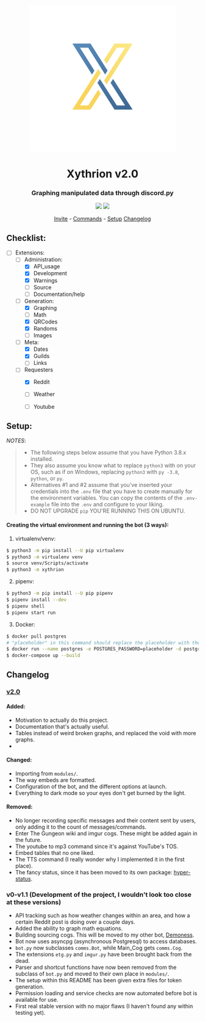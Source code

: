 <p align="center">
    <img src="/images/icon.jpg"/>
</p>
<h1 align="center">Xythrion v2.0</h1>
<h3 align="center">Graphing manipulated data through discord.py</h3>
<p align="center">
    <img src="https://img.shields.io/apm/l/vim-mode.svg"/>
    <img src="https://img.shields.io/badge/python-3.7.4-green.svg">
</p>
<p align="center">
    <a href="https://discordapp.com/oauth2/authorize?client_id=591885341812850699&scope=bot&permissions=335400150">Invite</a> -
    <a href="#commands">Commands</a> -
    <a href="#setup">Setup</a>
    <a href="#changelog">Changelog</a>
</p>


## Checklist:
- [ ] Extensions:
    - [ ] Administration:
        - [x] API_usage
        - [x] Development
        - [x] Warnings
        - [ ] Source
        - [ ] Documentation/help
    - [ ] Generation:
        - [x] Graphing
        - [ ] Math
        - [x] QRCodes
        - [x] Randoms
        - [ ] Images
    - [ ] Meta:
        - [x] Dates
        - [x] Guilds
        - [ ] Links
    - [ ] Requesters
        - [x] Reddit
        - [ ] Weather
        - [ ] Youtube


## Setup:
*NOTES*:
> - The following steps below assume that you have Python 3.8.x installed.
> - They also assume you know what to replace `python3` with on your OS, such as if on Windows, replacing `python3` with `py -3.8`, `python`, or `py`.
> - Alternatives #1 and #2 assume that you've inserted your credentials into the `.env` file that you have to create manually for the environment variables. You can copy the contents of the `.env-example` file into the `.env` and configure to your liking.
> - DO NOT UPGRADE `pip` YOU'RE RUNNING THIS ON UBUNTU.

#### Creating the virtual environment and running the bot (3 ways):

1. virtualenv/venv:
```sh
$ python3 -m pip install --U pip virtualenv
$ python3 -m virtualenv venv
$ source venv/Scripts/activate
$ python3 -m xythrion
```

2. pipenv:
```sh
$ python3 -m pip install --U pip pipenv
$ pipenv install --dev
$ pipenv shell
$ pipenv start run
```

3. Docker:
```sh
$ docker pull postgres
# "placeholder" in this command should replace the placeholder with the same name in the .env file.
$ docker run --name postgres -e POSTGRES_PASSWORD=placeholder -d postgres
$ docker-compose up --build
```

## Changelog

### [v2.0](!https://github.com/Xithrius/Xythrion/releases/tag/v2.0)
#### Added:
- Motivation to actually do this project.
- Documentation that's actually useful.
- Tables instead of weird broken graphs, and replaced the void with more graphs.
-

#### Changed:
- Importing from `modules/`.
- The way embeds are formatted.
- Configuration of the bot, and the different options at launch.
- Everything to dark mode so your eyes don't get burned by the light.

#### Removed:
- No longer recording specific messages and their content sent by users, only adding it to the count of messages/commands.
- Enter The Gungeon wiki and imgur cogs. These might be added again in the future.
- The youtube to mp3 command since it's against YouTube's TOS.
- Embed tables that no one liked.
- The TTS command (I really wonder why I implemented it in the first place).
- The fancy status, since it has been moved to its own package: [hyper-status](!https://pypi.org/project/hyper-status/).

### v0-v1.1 (Development of the project, I wouldn't look too close at these versions)
- API tracking such as how weather changes within an area, and how a certain Reddit post is doing over a couple days.
- Added the ability to graph math equations.
- Building sourcing cogs. This will be moved to my other bot, [Demoness](!https://www.github.com/Xithrius/Demoness).
- Bot now uses asyncpg (asynchronous Postgresql) to access databases.
- `bot.py` now subclasses `comms.Bot`, while Main_Cog gets `comms.Cog`.
- The extensions `etg.py` and `imgur.py` have been brought back from the dead.
- Parser and shortcut functions have now been removed from the subclass of `bot.py` and moved to their own place in `modules/`.
- The setup within this README has been given extra files for token generation.
- Permission loading and service checks are now automated before bot is available for use.
- First real stable version with no major flaws (I haven't found any within testing yet).
